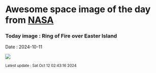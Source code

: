 
# Awesome space image of the day from [NASA](https://api.nasa.gov/)

### Today image : Ring of Fire over Easter Island
Date : 2024-10-11

![](https://apod.nasa.gov/apod/image/2410/eclipse_02_1024.jpg)

<small>Latest update : Sat Oct 12 02:43:16 2024</small>
        